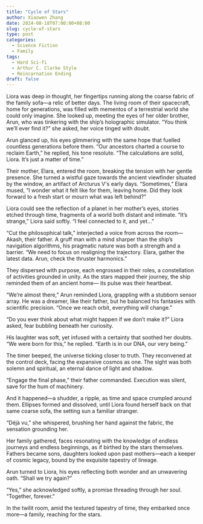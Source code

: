 ```yaml
---
title: "Cycle of Stars"
author: Xiaowen Zhang
date: 2024-08-18T07:00:00+08:00
slug: cycle-of-stars
type: post
categories:
  - Science Fiction
  - Family
tags:
  - Hard Sci-fi
  - Arthur C. Clarke Style
  - Reincarnation Ending
draft: false
---
```


Liora was deep in thought, her fingertips running along the coarse fabric of the family sofa—a relic of better days. The living room of their spacecraft, home for generations, was filled with mementos of a terrestrial world she could only imagine. She looked up, meeting the eyes of her older brother, Arun, who was tinkering with the ship’s holographic simulator. “You think we’ll ever find it?” she asked, her voice tinged with doubt.

Arun glanced up, his eyes glimmering with the same hope that fuelled countless generations before them. “Our ancestors charted a course to reclaim Earth,” he replied, his tone resolute. “The calculations are solid, Liora. It’s just a matter of time.”

Their mother, Elara, entered the room, breaking the tension with her gentle presence. She turned a wistful gaze towards the ancient viewfinder situated by the window, an artifact of Arcturus V's early days. “Sometimes,” Elara mused, “I wonder what it felt like for them, leaving home. Did they look forward to a fresh start or mourn what was left behind?”

Liora could see the reflection of a planet in her mother’s eyes, stories etched through time, fragments of a world both distant and intimate. “It’s strange,” Liora said softly. “I feel connected to it, and yet...”

“Cut the philosophical talk,” interjected a voice from across the room—Akash, their father. A gruff man with a mind sharper than the ship’s navigation algorithms, his pragmatic nature was both a strength and a barrier. “We need to focus on realigning the trajectory. Elara, gather the latest data. Arun, check the thruster harmonics.”

They dispersed with purpose, each engrossed in their roles, a constellation of activities grounded in unity. As the stars mapped their journey, the ship reminded them of an ancient home— its pulse was their heartbeat.

“We’re almost there,” Arun reminded Liora, grappling with a stubborn sensor array. He was a dreamer, like their father, but he balanced his fantasies with scientific precision. “Once we reach orbit, everything will change.”

“Do you ever think about what might happen if we don’t make it?” Liora asked, fear bubbling beneath her curiosity.

His laughter was soft, yet infused with a certainty that soothed her doubts. “We were born for this,” he replied. “Earth is in our DNA, our very being.”

The timer beeped, the universe ticking closer to truth. They reconvened at the control deck, facing the expansive cosmos as one. The sight was both solemn and spiritual, an eternal dance of light and shadow.

“Engage the final phase,” their father commanded. Execution was silent, save for the hum of machinery.

And it happened—a shudder, a ripple, as time and space crumpled around them. Ellipses formed and dissolved, until Liora found herself back on that same coarse sofa, the setting sun a familiar stranger.

“Déjà vu,” she whispered, brushing her hand against the fabric, the sensation grounding her.

Her family gathered, faces resonating with the knowledge of endless journeys and endless beginnings, as if birthed by the stars themselves. Fathers became sons, daughters looked upon past mothers—each a keeper of cosmic legacy, bound by the exquisite tapestry of lineage.

Arun turned to Liora, his eyes reflecting both wonder and an unwavering oath. “Shall we try again?”

“Yes,” she acknowledged softly, a promise threading through her soul. “Together, forever.”

In the twilit room, amid the textured tapestry of time, they embarked once more—a family, reaching for the stars.